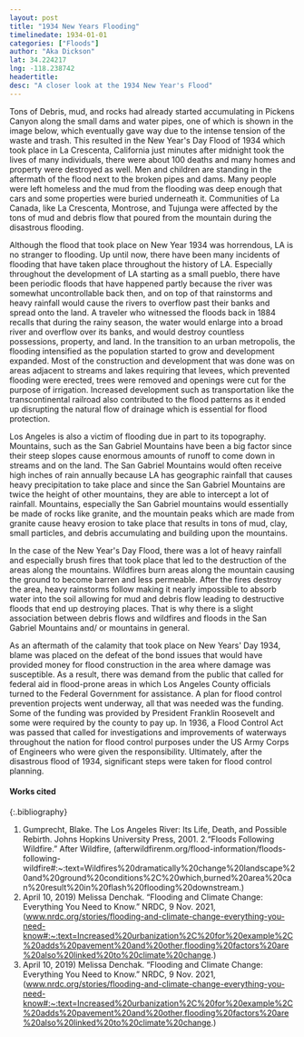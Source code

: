 ```yaml
---
layout: post
title: "1934 New Years Flooding"
timelinedate: 1934-01-01
categories: ["Floods"]
author: "Aka Dickson"
lat: 34.224217
lng: -118.238742
headertitle: 
desc: "A closer look at the 1934 New Year's Flood"
---
```


Tons of Debris, mud, and rocks had already started accumulating in Pickens Canyon along the small dams and water pipes, one of which is shown in the image below, which eventually gave way due to the intense tension of the waste and trash. This resulted in the New Year's Day Flood of 1934 which took place in La Crescenta, California just minutes after midnight took the lives of many individuals, there were about 100 deaths and many homes and property were destroyed as well. Men and children are standing in the aftermath of the flood next to the broken pipes and dams. Many people were left homeless and the mud from the flooding was deep enough that cars and some properties were buried underneath it. Communities of La Canada, like La Crescenta, Montrose, and Tujunga were affected by the tons of mud and debris flow that poured from the mountain during the disastrous flooding. 

Although the flood that took place on New Year 1934 was horrendous, LA is no stranger to flooding. Up until now, there have been many incidents of flooding that have taken place throughout the history of LA. Especially throughout the development of LA starting as a small pueblo, there have been periodic floods that have happened partly because the river was somewhat uncontrollable back then, and on top of that rainstorms and heavy rainfall would cause the rivers to overflow past their banks and spread onto the land. A traveler who witnessed the floods back in 1884 recalls that during the rainy season, the water would enlarge into a broad river and overflow over its banks, and would destroy countless possessions, property, and land. In the transition to an urban metropolis, the flooding intensified as the population started to grow and development expanded. Most of the construction and development that was done was on areas adjacent to streams and lakes requiring that levees, which prevented flooding were erected, trees were removed and openings were cut for the purpose of irrigation. Increased development such as transportation like the transcontinental railroad also contributed to the flood patterns as it ended up disrupting the natural flow of drainage which is essential for flood protection.


Los Angeles is also a victim of flooding due in part to its topography. Mountains, such as the San Gabriel Mountains have been a big factor since their steep slopes cause enormous amounts of runoff to come down in streams and on the land. The San Gabriel Mountains would often receive high inches of rain annually because LA has geographic rainfall that causes heavy precipitation to take place and since the San Gabriel Mountains are twice the height of other mountains, they are able to intercept a lot of rainfall. Mountains, especially the San Gabriel mountains would essentially be made of rocks like granite, and the mountain peaks which are made from granite cause heavy erosion to take place that results in tons of mud, clay, small particles, and debris accumulating and building upon the mountains. 

In the case of the New Year's Day Flood, there was a lot of heavy rainfall and especially brush fires that took place that led to the destruction of the areas along the mountains. Wildfires burn areas along the mountain causing the ground to become barren and less permeable. After the fires destroy the area, heavy rainstorms follow making it nearly impossible to absorb water into the soil allowing for mud and debris flow leading to destructive floods that end up destroying places. That is why there is a slight association between debris flows and wildfires and floods in the San Gabriel Mountains and/ or mountains in general.

As an aftermath of the calamity that took place on New Years' Day 1934, blame was placed on the defeat of the bond issues that would have provided money for flood construction in the area where damage was susceptible. As a result, there was demand from the public that called for federal aid in flood-prone areas in which Los Angeles County officials turned to the Federal Government for assistance. A plan for flood control prevention projects went underway, all that was needed was the funding. Some of the funding was provided by President Franklin Roosevelt and some were required by the county to pay up. In 1936, a Flood Control Act was passed that called for investigations and improvements of waterways throughout the nation for flood control purposes under the US Army Corps of Engineers who were given the responsibility. Ultimately, after the disastrous flood of 1934, significant steps were taken for flood control planning.

#### Works cited

{:.bibliography} 
1. Gumprecht, Blake. The Los Angeles River: Its Life, Death, and Possible Rebirth. Johns Hopkins University Press, 2001.
2.“Floods Following Wildfire.” After Wildfire, (afterwildfirenm.org/flood-information/floods-following-wildfire#:~:text=Wildfires%20dramatically%20change%20landscape%20and%20ground%20conditions%2C%20which,burned%20area%20can%20result%20in%20flash%20flooding%20downstream.)
3. April 10, 2019) Melissa Denchak. “Flooding and Climate Change: Everything You Need to Know.” NRDC, 9 Nov. 2021, (www.nrdc.org/stories/flooding-and-climate-change-everything-you-need-know#:~:text=Increased%20urbanization%2C%20for%20example%2C%20adds%20pavement%20and%20other,flooding%20factors%20are%20also%20linked%20to%20climate%20change.) 
4. April 10, 2019) Melissa Denchak. “Flooding and Climate Change: Everything You Need to Know.” NRDC, 9 Nov. 2021, (www.nrdc.org/stories/flooding-and-climate-change-everything-you-need-know#:~:text=Increased%20urbanization%2C%20for%20example%2C%20adds%20pavement%20and%20other,flooding%20factors%20are%20also%20linked%20to%20climate%20change.)

